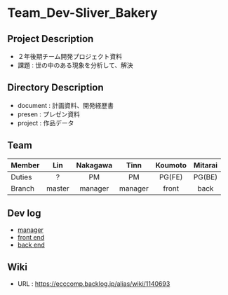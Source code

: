 # Team_Dev-Sliver_Bakery

## Project Description
- ２年後期チーム開発プロジェクト資料
- 課題 : 世の中のある現象を分析して、解決

## Directory Description
- document : 計画資料、開発経歴書
- presen : プレゼン資料
- project : 作品データ

## Team
| Member |  Lin   | Nakagawa |  Tinn   | Koumoto | Mitarai |
| ------ |:------:|:--------:|:-------:|:-------:|:-------:|
| Duties |   ?    |    PM    |   PM    | PG(FE)  | PG(BE)  |
| Branch | master | manager  | manager |  front  |  back   |

## Dev log
- [manager](https://codimd.rinlink.jp/FIhG0tG4R6qNbST8Wqstbw) 
- [front end](https://codimd.rinlink.jp/amkXc5yfRESwBUXkAgGwpg) 
- [back end](https://codimd.rinlink.jp/4LQqkMRhR-qA2MwvbZh9Vw) 

## Wiki
- URL : https://ecccomp.backlog.jp/alias/wiki/1140693
